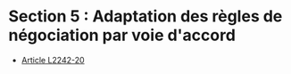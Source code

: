 # Section 5 : Adaptation des règles de négociation par voie d'accord

* [Article L2242-20](./LEGIARTI000031086512.md)

